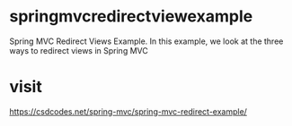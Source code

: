 # springmvcredirectviewexample
Spring MVC Redirect Views Example.
In this example, we look at the three ways to redirect views in Spring MVC

# visit
https://csdcodes.net/spring-mvc/spring-mvc-redirect-example/


